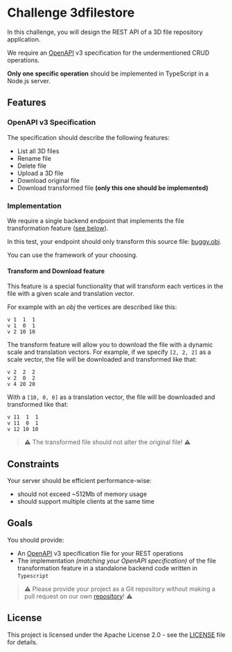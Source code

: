 # Challenge 3dfilestore

In this challenge, you will design the REST API of a 3D file repository application.

We require an [OpenAPI](https://www.openapis.org) v3 specification for the undermentioned CRUD operations.

**Only one specific operation** should be implemented in TypeScript in a Node.js server.

## Features

### OpenAPI v3 Specification

The specification should describe the following features:

- List all 3D files
- Rename file
- Delete file
- Upload a 3D file
- Download original file
- Download transformed file **(only this one should be implemented)**

### Implementation

We require a single backend endpoint that implements the file transformation feature ([see below](#Transform-and-Download-feature)).

In this test, your endpoint should only transform this source file: [buggy.obj](https://storage.googleapis.com/corp-dev-challenge-3dfilestore-assets/buggy.obj).

You can use the framework of your choosing.

#### Transform and Download feature

This feature is a special functionality that will transform each vertices in the file with a given scale and translation vector.

For example with an _obj_ the vertices are described like this:

```obj
v 1  1  1
v 1  0  1
v 2 10 10
```

The transform feature will allow you to download the file with a dynamic scale and translation vectors.
For example, if we specify `[2, 2, 2]` as a scale vector, the file will be downloaded and transformed like that:

```obj
v 2  2  2
v 2  0  2
v 4 20 20
```

With a `[10, 0, 0]` as a translation vector, the file will be downloaded and transformed like that:

```obj
v 11  1  1
v 11  0  1
v 12 10 10
```

> ⚠️ The transformed file should not alter the original file! ⚠️

## Constraints

Your server should be efficient performance-wise:

- should not exceed ~512Mb of memory usage
- should support multiple clients at the same time

## Goals

You should provide:

- An [OpenAPI](https://www.openapis.org) v3 specification file for your REST operations
- The implementation _(matching your OpenAPI specification)_ of the file transformation feature in a standalone backend code written in `Typescript`

> ⚠️ Please provide your project as a Git repository without making a pull request on our own [repository](https://github.com/3dverse/challenge-3dfilestore)! ⚠️

## License

This project is licensed under the Apache License 2.0 - see the [LICENSE](https://github.com/3dverse/challenge-3dfilestore-web/blob/main/LICENSE) file for details.
